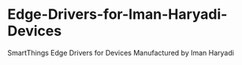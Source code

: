 # Edge-Drivers-for-Iman-Haryadi-Devices
SmartThings Edge Drivers for Devices Manufactured by Iman Haryadi
